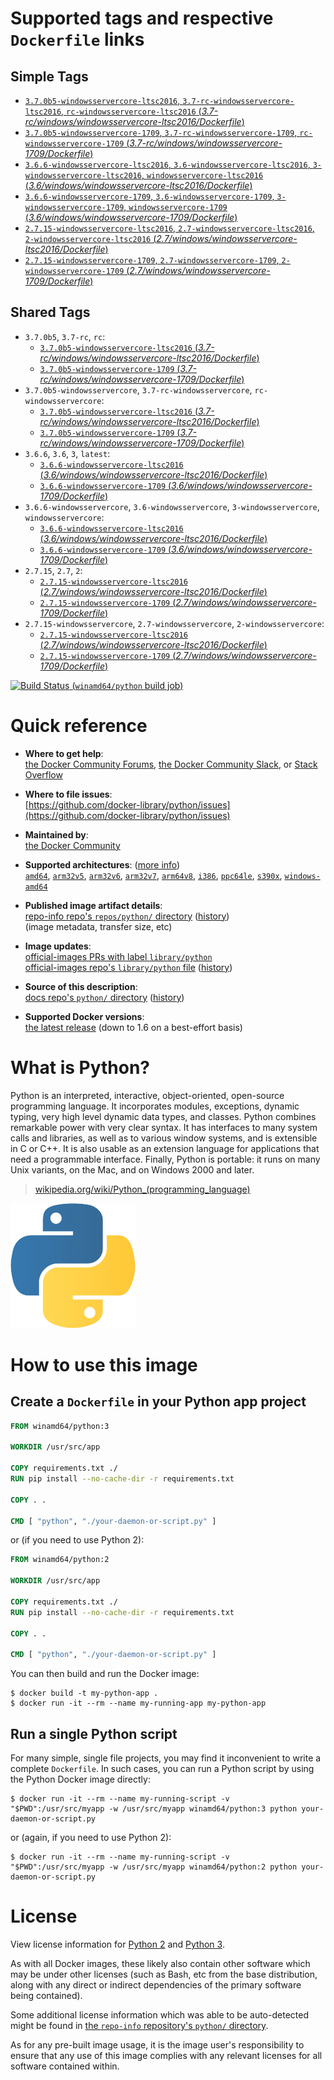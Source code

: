 <!--

********************************************************************************

WARNING:

    DO NOT EDIT "python/README.md"

    IT IS AUTO-GENERATED

    (from the other files in "python/" combined with a set of templates)

********************************************************************************

-->

# Supported tags and respective `Dockerfile` links

## Simple Tags


-	[`3.7.0b5-windowsservercore-ltsc2016`, `3.7-rc-windowsservercore-ltsc2016`, `rc-windowsservercore-ltsc2016` (*3.7-rc/windows/windowsservercore-ltsc2016/Dockerfile*)](https://github.com/docker-library/python/blob/f38c92b3fc2db507290e443b3e7b2844ebf16ab9/3.7-rc/windows/windowsservercore-ltsc2016/Dockerfile)
-	[`3.7.0b5-windowsservercore-1709`, `3.7-rc-windowsservercore-1709`, `rc-windowsservercore-1709` (*3.7-rc/windows/windowsservercore-1709/Dockerfile*)](https://github.com/docker-library/python/blob/f38c92b3fc2db507290e443b3e7b2844ebf16ab9/3.7-rc/windows/windowsservercore-1709/Dockerfile)
-	[`3.6.6-windowsservercore-ltsc2016`, `3.6-windowsservercore-ltsc2016`, `3-windowsservercore-ltsc2016`, `windowsservercore-ltsc2016` (*3.6/windows/windowsservercore-ltsc2016/Dockerfile*)](https://github.com/docker-library/python/blob/341c752e5435f4cf4c008fbae67ae4b5b6209a02/3.6/windows/windowsservercore-ltsc2016/Dockerfile)
-	[`3.6.6-windowsservercore-1709`, `3.6-windowsservercore-1709`, `3-windowsservercore-1709`, `windowsservercore-1709` (*3.6/windows/windowsservercore-1709/Dockerfile*)](https://github.com/docker-library/python/blob/341c752e5435f4cf4c008fbae67ae4b5b6209a02/3.6/windows/windowsservercore-1709/Dockerfile)
-	[`2.7.15-windowsservercore-ltsc2016`, `2.7-windowsservercore-ltsc2016`, `2-windowsservercore-ltsc2016` (*2.7/windows/windowsservercore-ltsc2016/Dockerfile*)](https://github.com/docker-library/python/blob/4d640edc8df64b9cf050904f60ac03765e05d3f6/2.7/windows/windowsservercore-ltsc2016/Dockerfile)
-	[`2.7.15-windowsservercore-1709`, `2.7-windowsservercore-1709`, `2-windowsservercore-1709` (*2.7/windows/windowsservercore-1709/Dockerfile*)](https://github.com/docker-library/python/blob/4d640edc8df64b9cf050904f60ac03765e05d3f6/2.7/windows/windowsservercore-1709/Dockerfile)

## Shared Tags

-	`3.7.0b5`, `3.7-rc`, `rc`:
	-	[`3.7.0b5-windowsservercore-ltsc2016` (*3.7-rc/windows/windowsservercore-ltsc2016/Dockerfile*)](https://github.com/docker-library/python/blob/f38c92b3fc2db507290e443b3e7b2844ebf16ab9/3.7-rc/windows/windowsservercore-ltsc2016/Dockerfile)
	-	[`3.7.0b5-windowsservercore-1709` (*3.7-rc/windows/windowsservercore-1709/Dockerfile*)](https://github.com/docker-library/python/blob/f38c92b3fc2db507290e443b3e7b2844ebf16ab9/3.7-rc/windows/windowsservercore-1709/Dockerfile)
-	`3.7.0b5-windowsservercore`, `3.7-rc-windowsservercore`, `rc-windowsservercore`:
	-	[`3.7.0b5-windowsservercore-ltsc2016` (*3.7-rc/windows/windowsservercore-ltsc2016/Dockerfile*)](https://github.com/docker-library/python/blob/f38c92b3fc2db507290e443b3e7b2844ebf16ab9/3.7-rc/windows/windowsservercore-ltsc2016/Dockerfile)
	-	[`3.7.0b5-windowsservercore-1709` (*3.7-rc/windows/windowsservercore-1709/Dockerfile*)](https://github.com/docker-library/python/blob/f38c92b3fc2db507290e443b3e7b2844ebf16ab9/3.7-rc/windows/windowsservercore-1709/Dockerfile)
-	`3.6.6`, `3.6`, `3`, `latest`:
	-	[`3.6.6-windowsservercore-ltsc2016` (*3.6/windows/windowsservercore-ltsc2016/Dockerfile*)](https://github.com/docker-library/python/blob/341c752e5435f4cf4c008fbae67ae4b5b6209a02/3.6/windows/windowsservercore-ltsc2016/Dockerfile)
	-	[`3.6.6-windowsservercore-1709` (*3.6/windows/windowsservercore-1709/Dockerfile*)](https://github.com/docker-library/python/blob/341c752e5435f4cf4c008fbae67ae4b5b6209a02/3.6/windows/windowsservercore-1709/Dockerfile)
-	`3.6.6-windowsservercore`, `3.6-windowsservercore`, `3-windowsservercore`, `windowsservercore`:
	-	[`3.6.6-windowsservercore-ltsc2016` (*3.6/windows/windowsservercore-ltsc2016/Dockerfile*)](https://github.com/docker-library/python/blob/341c752e5435f4cf4c008fbae67ae4b5b6209a02/3.6/windows/windowsservercore-ltsc2016/Dockerfile)
	-	[`3.6.6-windowsservercore-1709` (*3.6/windows/windowsservercore-1709/Dockerfile*)](https://github.com/docker-library/python/blob/341c752e5435f4cf4c008fbae67ae4b5b6209a02/3.6/windows/windowsservercore-1709/Dockerfile)
-	`2.7.15`, `2.7`, `2`:
	-	[`2.7.15-windowsservercore-ltsc2016` (*2.7/windows/windowsservercore-ltsc2016/Dockerfile*)](https://github.com/docker-library/python/blob/4d640edc8df64b9cf050904f60ac03765e05d3f6/2.7/windows/windowsservercore-ltsc2016/Dockerfile)
	-	[`2.7.15-windowsservercore-1709` (*2.7/windows/windowsservercore-1709/Dockerfile*)](https://github.com/docker-library/python/blob/4d640edc8df64b9cf050904f60ac03765e05d3f6/2.7/windows/windowsservercore-1709/Dockerfile)
-	`2.7.15-windowsservercore`, `2.7-windowsservercore`, `2-windowsservercore`:
	-	[`2.7.15-windowsservercore-ltsc2016` (*2.7/windows/windowsservercore-ltsc2016/Dockerfile*)](https://github.com/docker-library/python/blob/4d640edc8df64b9cf050904f60ac03765e05d3f6/2.7/windows/windowsservercore-ltsc2016/Dockerfile)
	-	[`2.7.15-windowsservercore-1709` (*2.7/windows/windowsservercore-1709/Dockerfile*)](https://github.com/docker-library/python/blob/4d640edc8df64b9cf050904f60ac03765e05d3f6/2.7/windows/windowsservercore-1709/Dockerfile)

[![Build Status](https://doi-janky.infosiftr.net/job/multiarch/job/windows-amd64/job/python/badge/icon) (`winamd64/python` build job)](https://doi-janky.infosiftr.net/job/multiarch/job/windows-amd64/job/python/)

# Quick reference

-	**Where to get help**:  
	[the Docker Community Forums](https://forums.docker.com/), [the Docker Community Slack](https://blog.docker.com/2016/11/introducing-docker-community-directory-docker-community-slack/), or [Stack Overflow](https://stackoverflow.com/search?tab=newest&q=docker)

-	**Where to file issues**:  
	[https://github.com/docker-library/python/issues](https://github.com/docker-library/python/issues)

-	**Maintained by**:  
	[the Docker Community](https://github.com/docker-library/python)

-	**Supported architectures**: ([more info](https://github.com/docker-library/official-images#architectures-other-than-amd64))  
	[`amd64`](https://hub.docker.com/r/amd64/python/), [`arm32v5`](https://hub.docker.com/r/arm32v5/python/), [`arm32v6`](https://hub.docker.com/r/arm32v6/python/), [`arm32v7`](https://hub.docker.com/r/arm32v7/python/), [`arm64v8`](https://hub.docker.com/r/arm64v8/python/), [`i386`](https://hub.docker.com/r/i386/python/), [`ppc64le`](https://hub.docker.com/r/ppc64le/python/), [`s390x`](https://hub.docker.com/r/s390x/python/), [`windows-amd64`](https://hub.docker.com/r/winamd64/python/)

-	**Published image artifact details**:  
	[repo-info repo's `repos/python/` directory](https://github.com/docker-library/repo-info/blob/master/repos/python) ([history](https://github.com/docker-library/repo-info/commits/master/repos/python))  
	(image metadata, transfer size, etc)

-	**Image updates**:  
	[official-images PRs with label `library/python`](https://github.com/docker-library/official-images/pulls?q=label%3Alibrary%2Fpython)  
	[official-images repo's `library/python` file](https://github.com/docker-library/official-images/blob/master/library/python) ([history](https://github.com/docker-library/official-images/commits/master/library/python))

-	**Source of this description**:  
	[docs repo's `python/` directory](https://github.com/docker-library/docs/tree/master/python) ([history](https://github.com/docker-library/docs/commits/master/python))

-	**Supported Docker versions**:  
	[the latest release](https://github.com/docker/docker-ce/releases/latest) (down to 1.6 on a best-effort basis)

# What is Python?

Python is an interpreted, interactive, object-oriented, open-source programming language. It incorporates modules, exceptions, dynamic typing, very high level dynamic data types, and classes. Python combines remarkable power with very clear syntax. It has interfaces to many system calls and libraries, as well as to various window systems, and is extensible in C or C++. It is also usable as an extension language for applications that need a programmable interface. Finally, Python is portable: it runs on many Unix variants, on the Mac, and on Windows 2000 and later.

> [wikipedia.org/wiki/Python_(programming_language)](https://en.wikipedia.org/wiki/Python_%28programming_language%29)

![logo](https://raw.githubusercontent.com/docker-library/docs/01c12653951b2fe592c1f93a13b4e289ada0e3a1/python/logo.png)

# How to use this image

## Create a `Dockerfile` in your Python app project

```dockerfile
FROM winamd64/python:3

WORKDIR /usr/src/app

COPY requirements.txt ./
RUN pip install --no-cache-dir -r requirements.txt

COPY . .

CMD [ "python", "./your-daemon-or-script.py" ]
```

or (if you need to use Python 2):

```dockerfile
FROM winamd64/python:2

WORKDIR /usr/src/app

COPY requirements.txt ./
RUN pip install --no-cache-dir -r requirements.txt

COPY . .

CMD [ "python", "./your-daemon-or-script.py" ]
```

You can then build and run the Docker image:

```console
$ docker build -t my-python-app .
$ docker run -it --rm --name my-running-app my-python-app
```

## Run a single Python script

For many simple, single file projects, you may find it inconvenient to write a complete `Dockerfile`. In such cases, you can run a Python script by using the Python Docker image directly:

```console
$ docker run -it --rm --name my-running-script -v "$PWD":/usr/src/myapp -w /usr/src/myapp winamd64/python:3 python your-daemon-or-script.py
```

or (again, if you need to use Python 2):

```console
$ docker run -it --rm --name my-running-script -v "$PWD":/usr/src/myapp -w /usr/src/myapp winamd64/python:2 python your-daemon-or-script.py
```

# License

View license information for [Python 2](https://docs.python.org/2/license.html) and [Python 3](https://docs.python.org/3/license.html).

As with all Docker images, these likely also contain other software which may be under other licenses (such as Bash, etc from the base distribution, along with any direct or indirect dependencies of the primary software being contained).

Some additional license information which was able to be auto-detected might be found in [the `repo-info` repository's `python/` directory](https://github.com/docker-library/repo-info/tree/master/repos/python).

As for any pre-built image usage, it is the image user's responsibility to ensure that any use of this image complies with any relevant licenses for all software contained within.
